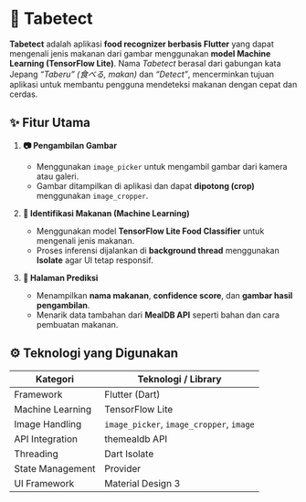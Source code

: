 # 🍱 Tabetect

**Tabetect** adalah aplikasi **food recognizer berbasis Flutter** yang dapat mengenali jenis makanan dari gambar menggunakan **model Machine Learning (TensorFlow Lite)**. Nama _Tabetect_ berasal dari gabungan kata Jepang _“Taberu” (食べる, makan)_ dan _“Detect”_, mencerminkan tujuan aplikasi untuk membantu pengguna mendeteksi makanan dengan cepat dan cerdas.

## ✨ Fitur Utama

1. **📷 Pengambilan Gambar**

   - Menggunakan `image_picker` untuk mengambil gambar dari kamera atau galeri.
   - Gambar ditampilkan di aplikasi dan dapat **dipotong (crop)** menggunakan `image_cropper`.

2. **🤖 Identifikasi Makanan (Machine Learning)**

   - Menggunakan model **TensorFlow Lite Food Classifier** untuk mengenali jenis makanan.
   - Proses inferensi dijalankan di **background thread** menggunakan **Isolate** agar UI tetap responsif.

3. **🍜 Halaman Prediksi**
   - Menampilkan **nama makanan**, **confidence score**, dan **gambar hasil pengambilan**.
   - Menarik data tambahan dari **MealDB API** seperti bahan dan cara pembuatan makanan.

## ⚙️ Teknologi yang Digunakan

| Kategori         | Teknologi / Library                      |
| ---------------- | ---------------------------------------- |
| Framework        | Flutter (Dart)                           |
| Machine Learning | TensorFlow Lite                          |
| Image Handling   | `image_picker`, `image_cropper`, `image` |
| API Integration  | themealdb API                            |
| Threading        | Dart Isolate                             |
| State Management | Provider                                 |
| UI Framework     | Material Design 3                        |
